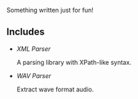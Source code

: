 Something written just for fun!

Includes
---
+ *XML Parser*

	A parsing library with XPath-like syntax.
+ *WAV Parser*

	Extract wave format audio.
